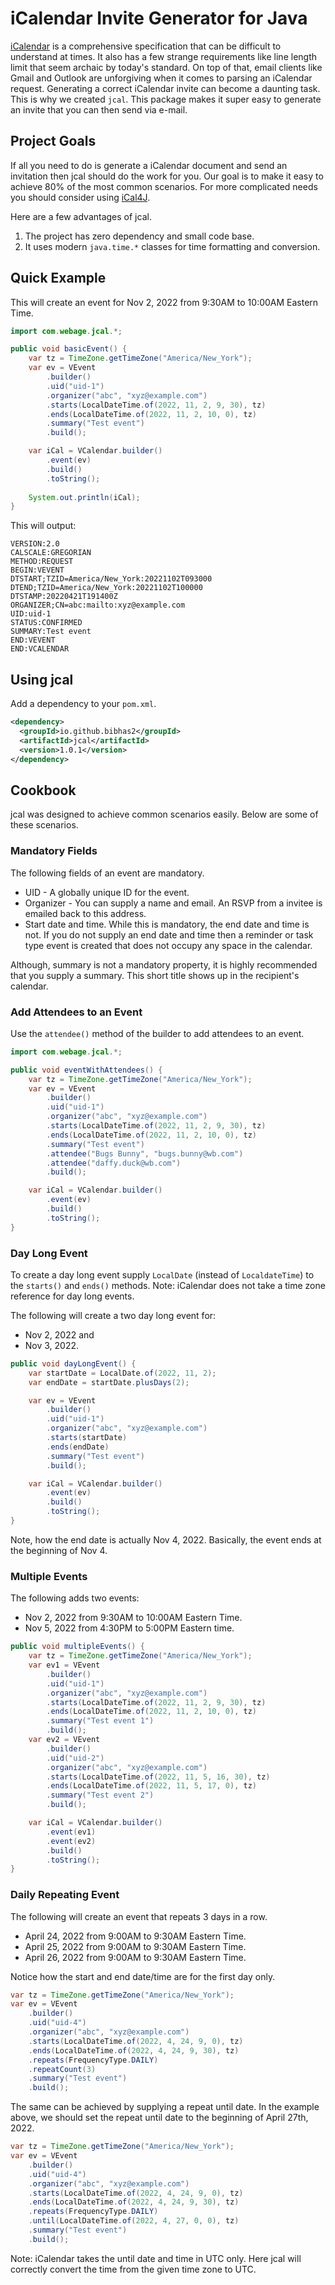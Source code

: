 # iCalendar Invite Generator for Java

[iCalendar](https://www.ietf.org/rfc/rfc2445.txt) is a comprehensive specification that can be difficult to understand at times. It also has a few strange requirements like line length limit that seem archaic by today's standard. On top of that, email clients like Gmail and Outlook are unforgiving when it comes to parsing an iCalendar request. Generating a correct iCalendar invite can become a daunting task. This is why we created ``jcal``. This package makes it super easy to generate an invite that you can then send via e-mail.

## Project Goals

If all you need to do is generate a iCalendar document and send an invitation then jcal should do the work for you. Our goal is to make it easy to achieve 80% of the most common scenarios. For more complicated needs you should consider using [iCal4J](https://www.ical4j.org/). 

Here are a few advantages of jcal.

1. The project has zero dependency and small code base. 
2. It uses modern ``java.time.*`` classes for time formatting and conversion.

## Quick Example

This will create an event for Nov 2, 2022 from 9:30AM to 10:00AM Eastern Time.

```java
import com.webage.jcal.*;

public void basicEvent() {
    var tz = TimeZone.getTimeZone("America/New_York");
    var ev = VEvent
        .builder()
        .uid("uid-1")
        .organizer("abc", "xyz@example.com")
        .starts(LocalDateTime.of(2022, 11, 2, 9, 30), tz)
        .ends(LocalDateTime.of(2022, 11, 2, 10, 0), tz)
        .summary("Test event")
        .build();

    var iCal = VCalendar.builder()
        .event(ev)
        .build()
        .toString();
    
    System.out.println(iCal);
}
```

This will output:

```
VERSION:2.0
CALSCALE:GREGORIAN
METHOD:REQUEST
BEGIN:VEVENT
DTSTART;TZID=America/New_York:20221102T093000
DTEND;TZID=America/New_York:20221102T100000
DTSTAMP:20220421T191400Z
ORGANIZER;CN=abc:mailto:xyz@example.com
UID:uid-1
STATUS:CONFIRMED
SUMMARY:Test event
END:VEVENT
END:VCALENDAR
```

## Using jcal

Add a dependency to your ``pom.xml``.

```xml
<dependency>
  <groupId>io.github.bibhas2</groupId>
  <artifactId>jcal</artifactId>
  <version>1.0.1</version>
</dependency>

```

## Cookbook
jcal was designed to achieve common scenarios easily. Below are some of these scenarios.

### Mandatory Fields
The following fields of an event are mandatory.

- UID - A globally unique ID for the event.
- Organizer - You can supply a name and email. An RSVP from a invitee is emailed back to this address.
- Start date and time. While this is mandatory, the end date and time is not. If you do not supply an end date and time then a reminder or task type event is created that does not occupy any space in the calendar.

Although, summary is not a mandatory property, it is highly recommended that you supply a summary. This short title shows up in the recipient's calendar.

### Add Attendees to an Event

Use the ``attendee()`` method of the builder to add attendees to an event.

```java
import com.webage.jcal.*;

public void eventWithAttendees() {
    var tz = TimeZone.getTimeZone("America/New_York");
    var ev = VEvent
        .builder()
        .uid("uid-1")
        .organizer("abc", "xyz@example.com")
        .starts(LocalDateTime.of(2022, 11, 2, 9, 30), tz)
        .ends(LocalDateTime.of(2022, 11, 2, 10, 0), tz)
        .summary("Test event")
        .attendee("Bugs Bunny", "bugs.bunny@wb.com")
        .attendee("daffy.duck@wb.com")
        .build();

    var iCal = VCalendar.builder()
        .event(ev)
        .build()
        .toString();
}
```

### Day Long Event
To create a day long event supply ``LocalDate`` (instead of ``LocaldateTime``) to the ``starts()`` and ``ends()`` methods. Note: iCalendar does not take a time zone reference for day long events.

The following will create a two day long event for:

- Nov 2, 2022 and 
- Nov 3, 2022.

```java
public void dayLongEvent() {
    var startDate = LocalDate.of(2022, 11, 2);
    var endDate = startDate.plusDays(2);

    var ev = VEvent
        .builder()
        .uid("uid-1")
        .organizer("abc", "xyz@example.com")
        .starts(startDate)
        .ends(endDate)
        .summary("Test event")
        .build();

    var iCal = VCalendar.builder()
        .event(ev)
        .build()
        .toString();
}
```

Note, how the end date is actually Nov 4, 2022. Basically, the event ends at the beginning of Nov 4.

### Multiple Events
The following adds two events:

- Nov 2, 2022 from 9:30AM to 10:00AM Eastern Time.
- Nov 5, 2022 from 4:30PM to 5:00PM Eastern time.

```java
public void multipleEvents() {
    var tz = TimeZone.getTimeZone("America/New_York");
    var ev1 = VEvent
        .builder()
        .uid("uid-1")
        .organizer("abc", "xyz@example.com")
        .starts(LocalDateTime.of(2022, 11, 2, 9, 30), tz)
        .ends(LocalDateTime.of(2022, 11, 2, 10, 0), tz)
        .summary("Test event 1")
        .build();
    var ev2 = VEvent
        .builder()
        .uid("uid-2")
        .organizer("abc", "xyz@example.com")
        .starts(LocalDateTime.of(2022, 11, 5, 16, 30), tz)
        .ends(LocalDateTime.of(2022, 11, 5, 17, 0), tz)
        .summary("Test event 2")
        .build();

    var iCal = VCalendar.builder()
        .event(ev1)
        .event(ev2)
        .build()
        .toString();
}
```

### Daily Repeating Event
The following will create an event that repeats 3 days in a row.

- April 24, 2022 from 9:00AM to 9:30AM Eastern Time.
- April 25, 2022 from 9:00AM to 9:30AM Eastern Time.
- April 26, 2022 from 9:00AM to 9:30AM Eastern Time.

Notice how the start and end date/time are for the first day only.

```java
var tz = TimeZone.getTimeZone("America/New_York");
var ev = VEvent
    .builder()
    .uid("uid-4")
    .organizer("abc", "xyz@example.com")
    .starts(LocalDateTime.of(2022, 4, 24, 9, 0), tz)
    .ends(LocalDateTime.of(2022, 4, 24, 9, 30), tz)
    .repeats(FrequencyType.DAILY)
    .repeatCount(3)
    .summary("Test event")
    .build();
```

The same can be achieved by supplying a repeat until date. In the example above, we should set the repeat until date to the beginning of April 27th, 2022.

```java
var tz = TimeZone.getTimeZone("America/New_York");
var ev = VEvent
    .builder()
    .uid("uid-4")
    .organizer("abc", "xyz@example.com")
    .starts(LocalDateTime.of(2022, 4, 24, 9, 0), tz)
    .ends(LocalDateTime.of(2022, 4, 24, 9, 30), tz)
    .repeats(FrequencyType.DAILY)
    .until(LocalDateTime.of(2022, 4, 27, 0, 0), tz)
    .summary("Test event")
    .build();
```

Note: iCalendar takes the until date and time in UTC only. Here jcal will correctly convert the time from the given time zone to UTC.